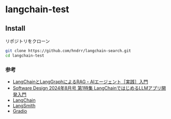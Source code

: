 # langchain-test

## Install

リポジトリをクローン

```bash
git clone https://github.com/hndrr/langchain-search.git
cd langchain-test
```

### 参考

- [LangChainとLangGraphによるRAG・AIエージェント［実践］入門](https://gihyo.jp/book/2024/978-4-297-14530-9)
- [Software Design 2024年8月号 第1特集 LangChainではじめるLLMアプリ開発入門](https://gihyo.jp/magazine/SD/archive/2024/202408)
- [LangChain](https://langchain.com/)
- [LangSmith](https://smith.langchain.com/)
- [Gradio](https://www.gradio.app/)
